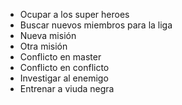 * Ocupar a los super heroes
* Buscar nuevos miembros para la liga
* Nueva misión
* Otra misión
* Conflicto en master
* Conflicto en conflicto
* Investigar al enemigo
* Entrenar a viuda negra
